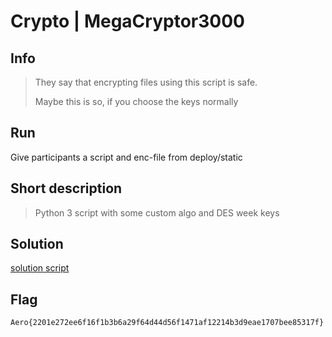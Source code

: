 # Crypto | MegaCryptor3000

## Info

> They say that encrypting files using this script is safe. 
>
> Maybe this is so, if you choose the keys normally
> 

## Run

Give participants a script and enc-file from deploy/static

## Short description

> Python 3 script with some custom algo and DES week keys
> 

## Solution

[solution script](solve/solution.py)
 
## Flag

`Aero{2201e272ee6f16f1b3b6a29f64d44d56f1471af12214b3d9eae1707bee85317f}`

